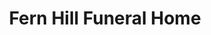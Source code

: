 ---
title: "Fern Hill Funeral Home"
url: /aberdeen/fern-hill-funeral-home/
shop: funeral directors
---